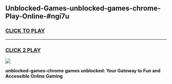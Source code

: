 
## Unblocked-Games-unblocked-games-chrome-Play-Online-#ngi7u
<h3>
<a href="https://premium.freeplayer.one?title=unblocked-games-chrome&ref=27F">CLICK TO PLAY</a></h3>
<hr>

<h3>
<a href="https://premium.freeplayer.one?title=unblocked-games-chrome&ref=27F">CLICK 2 PLAY</a>
  
</h3>

<a href="https://premium.freeplayer.one?title=unblocked-games-chrome&ref=27F"><img src="https://clearcache.store/games.png"></a>


**unblocked-games-chrome games unblocked: Your Gateway to Fun and Accessible Online Gaming**
